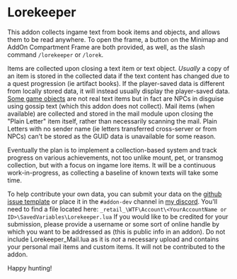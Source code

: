 # Lorekeeper

This addon collects ingame text from book items and objects, and allows them to be read anywhere. To open the frame, a button on the Minimap and AddOn Compartment Frame are both provided, as well, as the slash command `/lorekeeper` or `/lorek`.

Items are collected upon closing a text item or text object. *Usually* a copy of an item is stored in the collected data if the text content has changed due to a quest progression (ie artifact books). If the player-saved data is different from locally stored data, it will instead usually display the player-saved data. [Some game objects](https://www.wowhead.com/object=169294/tablet-of-the-seven) are not real text items but in fact are NPCs in disguise using gossip text (which this addon does not collect). Mail items (when available) are collected and stored in the mail module upon closing the "Plain Letter" item itself, rather than necessarily scanning the mail. Plain Letters with no sender name (ie letters transferred cross-server or from NPCs) can't be stored as the GUID data is unavailable for some reason.

Eventually the plan is to implement a collection-based system and track progress on various achievements, not too unlike mount, pet, or transmog collection, but with a focus on ingame lore items. It will be a continuous work-in-progress, as collecting a baseline of known texts will take some time.

To help contribute your own data, you can submit your data on the [github issue template](https://github.com/keyboardturner/Lorekeeper/issues/new/choose) or place it in the `#addon-dev` channel in [my discord](https://discord.gg/vUMTdzPxqg). You'll need to find a file located here: `_retail_\WTF\Account\<YourAccountName or ID>\SavedVariables\Lorekeeper.lua` If you would like to be credited for your submission, please provide a username or some sort of online handle by which you want to be addressed as (this is public info in an addon). Do not include Lorekeeper_Mail.lua as it is *not* a necessary upload and contains your personal mail items and custom items. It will not be contributed to the addon.

Happy hunting!
